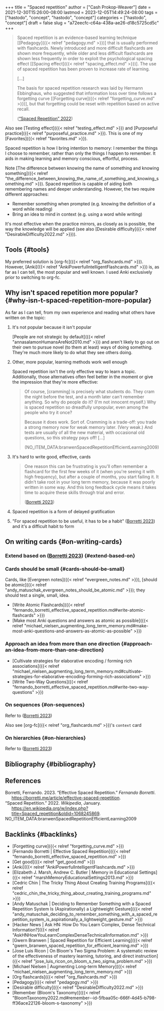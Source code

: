 +++
title = "Spaced repetition"
author = ["Cash Prokop-Weaver"]
date = 2021-12-30T15:26:00-08:00
lastmod = 2023-12-05T14:49:24-08:00
tags = ["hastodo", "concept", "hastodo", "concept"]
categories = ["hastodo", "concept"]
draft = false
slug = "a72eecfc-c64a-438a-ae26-d18c5725cd5c"
+++

> Spaced repetition is an evidence-based learning technique [[Pedagogy]({{< relref "pedagogy.md" >}})] that is usually performed with flashcards. Newly introduced and more difficult flashcards are shown more frequently, while older and less difficult flashcards are shown less frequently in order to exploit the psychological spacing effect [[Spacing effect]({{< relref "spacing_effect.md" >}})]. The use of spaced repetition has been proven to increase rate of learning.
>
> [...]
>
> The basis for spaced repetition research was laid by Hermann Ebbinghaus, who suggested that information loss over time follows a forgetting curve [[Forgetting curve]({{< relref "forgetting_curve.md" >}})], but that forgetting could be reset with repetition based on active recall.
>
> (<a href="#citeproc_bib_item_2">“Spaced Repetition” 2022</a>)

Also see [Testing effect]({{< relref "testing_effect.md" >}}) and [Purposeful practice]({{< relref "purposeful_practice.md" >}}). This is one of my [Favorites]({{< relref "favorites.md" >}}).

Spaced repetition is how I bring intention to memory: I remember the things I choose to remember, rather than only the things I happen to remember. It aids in making learning and memory conscious, effortful, process.

Note [The difference between knowing the name of something and knowing something]({{< relref "the_difference_between_knowing_the_name_of_something_and_knowing_something.md" >}}). Spaced repetition is capable of aiding both remembering names and deeper understanding. However, the two require different approaches:

-   Remember something when prompted (e.g. knowing the definition of a word while reading)
-   Bring an idea to mind in context (e.g. using a word while writing)

It's most effective when the practice mirrors, as closely as is possible, the way the knowledge will be applied (see also [Desirable difficulty]({{< relref "DesirableDifficulty2022.md" >}})).


## Tools {#tools}

My preferred solution is [org-fc]({{< relref "org_flashcards.md" >}}). However, [Anki]({{< relref "AnkiPowerfulIntelligentFlashcards.md" >}}) is, as far as I can tell, the most popular and well known. I used Anki exclusively prior to switching to org-fc.


## Why isn't spaced repetition more popular? {#why-isn-t-spaced-repetition-more-popular}

As far as I can tell, from my own experience and reading what others have written on the topic:

1.  It's not popular because it isn't popular

    [People are not strategic by default]({{< relref "annasalamonHumansAreNot2010.md" >}}) and aren't likely to go out on their own to pursue novel (to them at least) ways of doing something. They're much more likely to do what they see others doing.

2.  Other, more popular, learning methods work well enough

    Spaced repetition isn't the only effective way to learn a topic. Additionally, those alternatives often feel better in the moment or give the impression that they're more effective:

    > Of course, [cramming] is precisely what students do. They cram the night before the test, and a month later can't remember anything. So why do people do it? (I'm not innocent myself.) Why is spaced repetition so dreadfully unpopular, even among the people who try it once?⁠
    >
    > Because it does work. Sort of. Cramming is a trade-off: you trade a strong memory now for weak memory later. (Very weak⁠⁠.) And tests are usually of all the new material, with occasional old questions, so this strategy pays off! [...]
    >
    > (NO_ITEM_DATA:branwenSpacedRepetitionEfficientLearning2009)

3.  It's hard to write good, effective, cards

    > One reason this can be frustrating is you'll often remember a flashcard for the first few weeks of it (when you're seeing it with high frequency), but after a couple of months, you start failing it. It didn't take root in your long term memory, because it was poorly written in some way. And this long feedback cycle means it takes time to acquire these skills through trial and error.
    >
    > (<a href="#citeproc_bib_item_1">Borretti 2023</a>)

4.  Spaced repetition is a form of delayed gratification

5.  "For spaced repetition to be useful, it has to be a habit" (<a href="#citeproc_bib_item_1">Borretti 2023</a>) and it's a difficult habit to form


## On writing cards {#on-writing-cards}


### Extend based on (<a href="#citeproc_bib_item_1">Borretti 2023</a>) {#extend-based-on}


### Cards should be small {#cards-should-be-small}

Cards, like [Evergreen notes]({{< relref "evergreen_notes.md" >}}), [should be atomic]({{< relref "andy_matuschak_evergreen_notes_should_be_atomic.md" >}}); they should test a single, small, idea.

-   [Write Atomic Flashcards]({{< relref "fernando_borretti_effective_spaced_repetition.md#write-atomic-flashcards" >}})
-   [Make most Anki questions and answers as atomic as possible]({{< relref "michael_nielsen_augmenting_long_term_memory.md#make-most-anki-questions-and-answers-as-atomic-as-possible" >}})


### Approach an idea from more than one direction {#approach-an-idea-from-more-than-one-direction}

-   [Cultivate strategies for elaborative encoding / forming rich associations]({{< relref "michael_nielsen_augmenting_long_term_memory.md#cultivate-strategies-for-elaborative-encoding-forming-rich-associations" >}})
-   [Write Two-Way Questions]({{< relref "fernando_borretti_effective_spaced_repetition.md#write-two-way-questions" >}})


### On sequences {#on-sequences}

Refer to (<a href="#citeproc_bib_item_1">Borretti 2023</a>)

Also see [org-fc]({{< relref "org_flashcards.md" >}})'s `context` card


### On hierarchies {#on-hierarchies}

Refer to (<a href="#citeproc_bib_item_1">Borretti 2023</a>)


## Bibliography {#bibliography}

## References

<style>.csl-entry{text-indent: -1.5em; margin-left: 1.5em;}</style><div class="csl-bib-body">
  <div class="csl-entry"><a id="citeproc_bib_item_1"></a>Borretti, Fernando. 2023. “Effective Spaced Repetition.” <i>Fernando Borretti</i>. <a href="https://borretti.me/article/effective-spaced-repetition">https://borretti.me/article/effective-spaced-repetition</a>.</div>
  <div class="csl-entry"><a id="citeproc_bib_item_2"></a>“Spaced Repetition.” 2022. <i>Wikipedia</i>, January. <a href="https://en.wikipedia.org/w/index.php?title=Spaced_repetition&oldid=1068245869">https://en.wikipedia.org/w/index.php?title=Spaced_repetition&#38;oldid=1068245869</a>.</div>
  <div class="csl-entry">NO_ITEM_DATA:branwenSpacedRepetitionEfficientLearning2009</div>
</div>


## Backlinks {#backlinks}

-   [Forgetting curve]({{< relref "forgetting_curve.md" >}})
-   [Fernando Borretti | Effective Spaced Repetition]({{< relref "fernando_borretti_effective_spaced_repetition.md" >}})
-   [Get good]({{< relref "get_good.md" >}})
-   [Anki]({{< relref "AnkiPowerfulIntelligentFlashcards.md" >}})
-   [Elizabeth J. Marsh, Andrew C. Butler | Memory in Educational Settings]({{< relref "marshMemoryEducationalSettings2013.md" >}})
-   [Cedric Chin | The Tricky Thing About Creating Training Programs]({{< relref "cedric_chin_the_tricky_thing_about_creating_training_programs.md" >}})
-   [Andy Matuschak | Deciding to Remember Something with a Spaced Repetition System Is (Aspirationally) a Lightweight Gesture]({{< relref "andy_matuschak_deciding_to_remember_something_with_a_spaced_repetition_system_is_aspirationally_a_lightweight_gesture.md" >}})
-   [Hacker News | Ask HN: How Do You Learn Complex, Dense Technical Information?]({{< relref "AskHNHowYouLearnComplexDenseTechnicalInformation.md" >}})
-   [Gwern Branwen | Spaced Repetition for Efficient Learning]({{< relref "gwern_branwen_spaced_repetition_for_efficient_learning.md" >}})
-   [Jose Luis Ricon | On Bloom's Two Sigma Problem: A systematic review of the effectiveness of mastery learning, tutoring, and direct instruction]({{< relref "jose_luis_ricon_on_bloom_s_two_sigma_problem.md" >}})
-   [Michael Nielsen | Augmenting Long-term Memory]({{< relref "michael_nielsen_augmenting_long_term_memory.md" >}})
-   [Org flashcards]({{< relref "org_flashcards.md" >}})
-   [Pedagogy]({{< relref "pedagogy.md" >}})
-   [Desirable difficulty]({{< relref "DesirableDifficulty2022.md" >}})
-   [Remember (Bloom's Taxonomy)]({{< relref "BloomTaxonomy2022.md#remember--id-5fbaa05c-666f-4d45-b798-ff36ace22126-bloom-s-taxonomy" >}})
